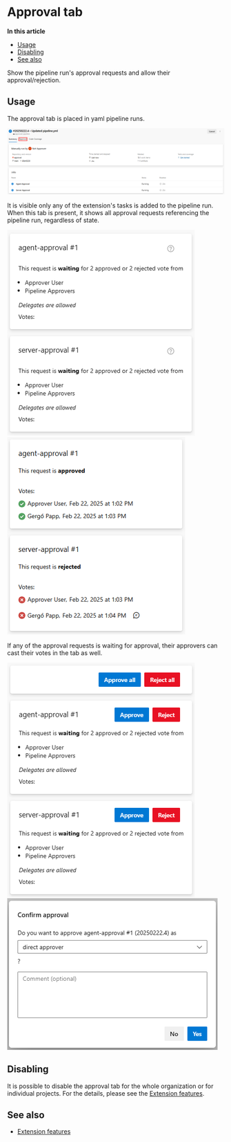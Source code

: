 # Approval tab

**In this article**
- [Usage](#usage)
- [Disabling](#disabling)
- [See also](#see-also)

Show the pipeline run's approval requests and allow their approval/rejection. 
 
## Usage

The approval tab is placed in yaml pipeline runs.  

![Tab](images/tab.png)

It is visible only any of the extension's tasks is added to the pipeline run. 
When this tab is present, it shows all approval requests referencing the pipeline run, regardless of state.  

![View of waiting approval requests as non-approver](images/non-approver-view.png)
![View of completed approval requests](images/completed-view.png)

If any of the approval requests is waiting for approval, their approvers can cast their votes in the tab as well.

![View of waiting approval requests as approver](images/approver-view.png)
![Casting a vote](images/casting-vote.png)

## Disabling

It is possible to disable the approval tab for the whole organization or for individual projects. 
For the details, please see the [Extension features](/flexible-approvals/common/extension-features.md).

## See also

- [Extension features](/flexible-approvals/common/extension-features.md)